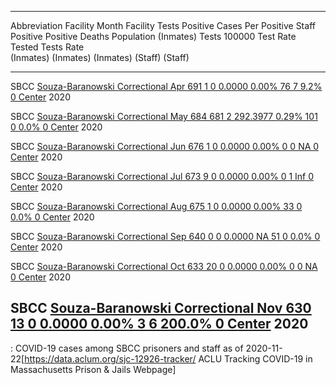   ---------------------------------------------------------------------------------------------------------------------------------------------------------------------------------------------------------
  Abbreviation   Facility                                                                      Month       Facility       Tests    Positive   Cases Per Positive       Staff   Positive Positive     Deaths
                                                                                                         Population   (Inmates)       Tests      100000 Test Rate     Tested      Tests Rate       
                                                                                                                                  (Inmates)   (Inmates) (Inmates)               (Staff) (Staff)    
  -------------- ----------------------------------------------------------------------------- ------- ------------ ----------- ----------- ----------- ----------- -------- ---------- ---------- --------
  SBCC           [Souza-Baranowski Correctional                                                Apr              691           1           0      0.0000 0.00%             76          7 9.2%              0
                 Center](https://en.wikipedia.org/wiki/Souza-Baranowski_Correctional_Center)   2020                                                                                                

  SBCC           [Souza-Baranowski Correctional                                                May              684         681           2    292.3977 0.29%            101          0 0.0%              0
                 Center](https://en.wikipedia.org/wiki/Souza-Baranowski_Correctional_Center)   2020                                                                                                

  SBCC           [Souza-Baranowski Correctional                                                Jun              676           1           0      0.0000 0.00%              0          0 NA                0
                 Center](https://en.wikipedia.org/wiki/Souza-Baranowski_Correctional_Center)   2020                                                                                                

  SBCC           [Souza-Baranowski Correctional                                                Jul              673           9           0      0.0000 0.00%              0          1 Inf               0
                 Center](https://en.wikipedia.org/wiki/Souza-Baranowski_Correctional_Center)   2020                                                                                                

  SBCC           [Souza-Baranowski Correctional                                                Aug              675           1           0      0.0000 0.00%             33          0 0.0%              0
                 Center](https://en.wikipedia.org/wiki/Souza-Baranowski_Correctional_Center)   2020                                                                                                

  SBCC           [Souza-Baranowski Correctional                                                Sep              640           0           0      0.0000 NA                51          0 0.0%              0
                 Center](https://en.wikipedia.org/wiki/Souza-Baranowski_Correctional_Center)   2020                                                                                                

  SBCC           [Souza-Baranowski Correctional                                                Oct              633          20           0      0.0000 0.00%              0          0 NA                0
                 Center](https://en.wikipedia.org/wiki/Souza-Baranowski_Correctional_Center)   2020                                                                                                

  SBCC           [Souza-Baranowski Correctional                                                Nov              630          13           0      0.0000 0.00%              3          6 200.0%            0
                 Center](https://en.wikipedia.org/wiki/Souza-Baranowski_Correctional_Center)   2020                                                                                                
  ---------------------------------------------------------------------------------------------------------------------------------------------------------------------------------------------------------

  : COVID-19 cases among SBCC prisoners and staff as of
  2020-11-22<ref>\[<https://data.aclum.org/sjc-12926-tracker/> ACLU
  Tracking COVID-19 in Massachusetts Prison & Jails Webpage\]</ref>
